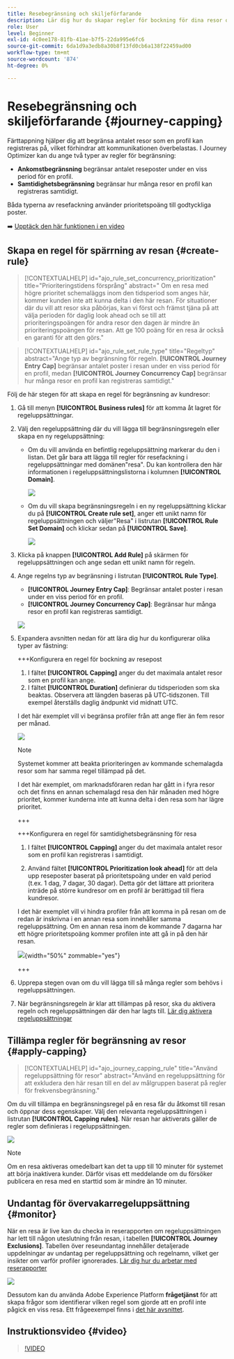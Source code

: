 ```yaml
---
title: Resebegränsning och skiljeförfarande
description: Lär dig hur du skapar regler för bockning för dina resor och hur du godtyckliggör reseregistrering
role: User
level: Beginner
exl-id: 4c0ee178-81fb-41ae-b7f5-22da995e6fc6
source-git-commit: 6da1d9a3edb8a30b8f13fd0cb6a138f22459ad00
workflow-type: tm+mt
source-wordcount: '874'
ht-degree: 0%

---
```


# Resebegränsning och skiljeförfarande {#journey-capping}

Färttappning hjälper dig att begränsa antalet resor som en profil kan registreras på, vilket förhindrar att kommunikationen överbelastas. I Journey Optimizer kan du ange två typer av regler för begränsning:

* **Ankomstbegränsning** begränsar antalet reseposter under en viss period för en profil.
* **Samtidighetsbegränsning** begränsar hur många resor en profil kan registreras samtidigt.

Båda typerna av resefackning använder prioritetspoäng till godtyckliga poster.

➡️ [Upptäck den här funktionen i en video](#video)

## Skapa en regel för spärrning av resan {#create-rule}

>[!CONTEXTUALHELP]
>id="ajo_rule_set_concurrency_prioritization"
>title="Prioriteringstidens försprång"
>abstract=" Om en resa med högre prioritet schemaläggs inom den tidsperiod som anges här, kommer kunden inte att kunna delta i den här resan. För situationer där du vill att resor ska påbörjas, kan vi först och främst tjäna på att välja perioden för daglig look ahead och se till att prioriteringspoängen för andra resor den dagen är mindre än prioriteringspoängen för resan. Att ge 100 poäng för en resa är också en garanti för att den görs."

>[!CONTEXTUALHELP]
>id="ajo_rule_set_rule_type"
>title="Regeltyp"
>abstract="Ange typ av begränsning för regeln. **[!UICONTROL Journey Entry Cap]** begränsar antalet poster i resan under en viss period för en profil, medan **[!UICONTROL Journey Concurrency Cap]** begränsar hur många resor en profil kan registreras samtidigt."

Följ de här stegen för att skapa en regel för begränsning av kundresor:

1. Gå till menyn **[!UICONTROL Business rules]** för att komma åt lagret för regeluppsättningar.

1. Välj den regeluppsättning där du vill lägga till begränsningsregeln eller skapa en ny regeluppsättning:

   * Om du vill använda en befintlig regeluppsättning markerar du den i listan. Det går bara att lägga till regler för resefackning i regeluppsättningar med domänen&quot;resa&quot;. Du kan kontrollera den här informationen i regeluppsättningslistorna i kolumnen **[!UICONTROL Domain]**.

     ![](assets/journey-capping-list.png)

   * Om du vill skapa begränsningsregeln i en ny regeluppsättning klickar du på **[!UICONTROL Create rule set]**, anger ett unikt namn för regeluppsättningen och väljer&quot;Resa&quot; i listrutan **[!UICONTROL Rule Set Domain]** och klickar sedan på **[!UICONTROL Save]**.

     ![](assets/journey-capping-rule-set.png)

1. Klicka på knappen **[!UICONTROL Add Rule]** på skärmen för regeluppsättningen och ange sedan ett unikt namn för regeln.

1. Ange regelns typ av begränsning i listrutan **[!UICONTROL Rule Type]**.

   * **[!UICONTROL Journey Entry Cap]**: Begränsar antalet poster i resan under en viss period för en profil.
   * **[!UICONTROL Journey Concurrency Cap]**: Begränsar hur många resor en profil kan registreras samtidigt.

   ![](assets/journey-capping-concurrency.png)

1. Expandera avsnitten nedan för att lära dig hur du konfigurerar olika typer av fästning:

   +++Konfigurera en regel för bockning av resepost

   1. I fältet **[!UICONTROL Capping]** anger du det maximala antalet resor som en profil kan ange.
   1. I fältet **[!UICONTROL Duration]** definierar du tidsperioden som ska beaktas. Observera att längden baseras på UTC-tidszonen. Till exempel återställs daglig ändpunkt vid midnatt UTC.

   I det här exemplet vill vi begränsa profiler från att ange fler än fem resor per månad.

   ![](assets/journey-capping-entry-example.png)

   >[!NOTE]
   >
   >Systemet kommer att beakta prioriteringen av kommande schemalagda resor som har samma regel tillämpad på det.
   >
   >I det här exemplet, om marknadsföraren redan har gått in i fyra resor och det finns en annan schemalagd resa den här månaden med högre prioritet, kommer kunderna inte att kunna delta i den resa som har lägre prioritet.

   +++

   +++Konfigurera en regel för samtidighetsbegränsning för resa

   1. I fältet **[!UICONTROL Capping]** anger du det maximala antalet resor som en profil kan registreras i samtidigt.

   1. Använd fältet **[!UICONTROL Prioritization look ahead]** för att dela upp reseposter baserat på prioritetspoäng under en vald period (t.ex. 1 dag, 7 dagar, 30 dagar). Detta gör det lättare att prioritera inträde på större kundresor om en profil är berättigad till flera kundresor.

   I det här exemplet vill vi hindra profiler från att komma in på resan om de redan är inskrivna i en annan resa som innehåller samma regeluppsättning. Om en annan resa inom de kommande 7 dagarna har ett högre prioritetspoäng kommer profilen inte att gå in på den här resan.

   ![](assets/journey-capping-concurrency-example.png){width="50%" zommable="yes"}

   +++

1. Upprepa stegen ovan om du vill lägga till så många regler som behövs i regeluppsättningen.

1. När begränsningsregeln är klar att tillämpas på resor, ska du aktivera regeln och regeluppsättningen där den har lagts till. [Lär dig aktivera regeluppsättningar](../conflict-prioritization/rule-sets.md#create)

## Tillämpa regler för begränsning av resor {#apply-capping}

>[!CONTEXTUALHELP]
>id="ajo_journey_capping_rule"
>title="Använd regeluppsättning för resor"
>abstract="Använd en regeluppsättning för att exkludera den här resan till en del av målgruppen baserat på regler för frekvensbegränsning."

Om du vill tillämpa en begränsningsregel på en resa får du åtkomst till resan och öppnar dess egenskaper. Välj den relevanta regeluppsättningen i listrutan **[!UICONTROL Capping rules]**. När resan har aktiverats gäller de regler som definieras i regeluppsättningen.

![](assets/journey-capping-apply.png)

>[!NOTE]
>
>Om en resa aktiveras omedelbart kan det ta upp till 10 minuter för systemet att börja inaktivera kunder. Därför visas ett meddelande om du försöker publicera en resa med en starttid som är mindre än 10 minuter.

## Undantag för övervakarregeluppsättning {#monitor}

När en resa är live kan du checka in reserapporten om regeluppsättningen har lett till någon uteslutning från resan, i tabellen **[!UICONTROL Journey Exclusions]**. Tabellen över reseundantag innehåller detaljerade uppdelningar av undantag per regeluppsättning och regelnamn, vilket ger insikter om varför profiler ignorerades. [Lär dig hur du arbetar med reserapporter](../reports/journey-global-report-cja.md)

![](assets/journey-report.png)

Dessutom kan du använda Adobe Experience Platform **frågetjänst** för att skapa frågor som identifierar vilken regel som gjorde att en profil inte pågick en viss resa. Ett frågeexempel finns i [det här avsnittet](../reports/query-examples.md#common-queries).

## Instruktionsvideo {#video}

>[!VIDEO](https://video.tv.adobe.com/v/3435530?quality=12)
